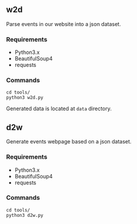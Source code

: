 ## w2d
Parse events in our website into a json dataset.

### Requirements
+ Python3.x
+ BeautifulSoup4
+ requests

### Commands
```shell
cd tools/
python3 w2d.py
```

Generated data is located at `data` directory.


## d2w
Generate events webpage based on a json dataset.

### Requirements
+ Python3.x
+ BeautifulSoup4
+ requests

### Commands
```shell
cd tools/
python3 d2w.py
```
